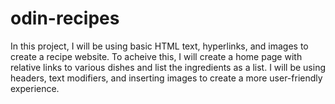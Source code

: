 # odin-recipes
In this project, I will be using basic HTML text, hyperlinks, and images to create a recipe website. To acheive this, I will create a home page with relative links to various dishes and list the ingredients as a list. I will be using headers, text modifiers, and inserting images to create a more user-friendly experience. 
